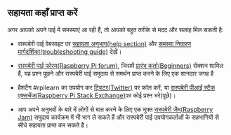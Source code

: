 ## सहायता कहाँ प्राप्त करें

अगर आपको अपने पाई में समस्याएं आ रही हैं, तो आपको बहुत तरीके से मदद और सलाह मिल सकती है:

+ रास्पबेरी पाई वेबसाइट पर [सहायता अनुभाग(help section)](https://www.raspberrypi.org/help/) और [समस्या निवारण मार्गदर्शिका(troubleshooting guide)](https://www.raspberrypi.org/learning/troubleshooting-guide/) देखें।

+ [रास्पबेरी पाई फोरम(Raspberry Pi forum)](https://www.raspberrypi.org/forums), जिसमें [प्रारंभ कर्ता(Beginners)](https://www.raspberrypi.org/forums/viewforum.php?f=91) सेक्शन शामिल हैं, यह प्रश्न पूछने और रास्पबेरी पाई समुदाय से समर्थन प्राप्त करने के लिए एक शानदार जगह है

+ हैशटैग #rpilearn का उपयोग कर [ट्विटर(Twitter)](https://twitter.com) पर कॉल करें, या [रास्पबेरी पीआई स्टैक एक्सचेंज(Raspberry Pi Stack Exchange)](https://raspberrypi.stackexchange.com/)पर कोई प्रश्न भरे(पूछे)।

+ आप अपने अनुभवों के बारे में लोगों से बात करने के लिए एक मुफ्त [रास्पबेरी जैम(Raspberry Jam)](https://rpf.io/jam) समुदाय कार्यक्रम में भी भाग ले सकते हैं और रास्पबेरी पाई उपयोगकर्ताओं के सहभागियों से सीधे सहायता प्राप्त कर सकते है।